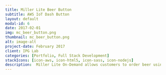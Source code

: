 ```yaml
---
title: Miller Lite Beer Button
subtitle: AWS IoT Dash Button
layout: default
modal-id: 6
date: 2017-02-01
img: mc_beer_button.png
thumbnail: mc_beer_button.png
alt: image-alt
project-date: February 2017
client: IPG Lab
categories: [Portfolio, Full Stack Development]
stackIcons: [icon-aws, icon-html5, icon-sass, icon-nodejs]
description:  Miller Lite On-Demand allows customers to order beer using an Amazon Alexa command, or by using an Amazon Dash Button. The orders are fulfilled within one hour by Drizly.
---
```

